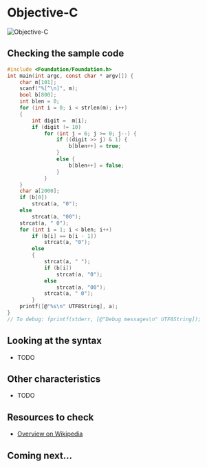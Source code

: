 # Objective-C

![Objective-C](../pic/Objective-C.png)

## Checking the sample code

```c
#include <Foundation/Foundation.h>
int main(int argc, const char * argv[]) {
    char m[101];
    scanf("%[^\n]", m);
    bool b[800];
    int blen = 0;
    for (int i = 0; i < strlen(m); i++)
    {
        int digit =  m[i];
        if (digit != 10)
            for (int j = 6; j >= 0; j--) {
                if ((digit >> j) & 1) {
                    b[blen++] = true;
                }
                else {
                    b[blen++] = false;
                }
            }
    }
    char a[2000];
    if (b[0])
        strcat(a, "0");
    else
        strcat(a, "00");
    strcat(a, " 0");
    for (int i = 1; i < blen; i++)
        if (b[i] == b[i - 1])
            strcat(a, "0");
        else
        {
            strcat(a, " ");
            if (b[i])
                strcat(a, "0");
            else
                strcat(a, "00");
            strcat(a, " 0");
        }
    printf([@"%s\n" UTF8String], a);
}
// To debug: fprintf(stderr, [@"Debug messages\n" UTF8String]);
```

## Looking at the syntax

- TODO

## Other characteristics

- TODO

## Resources to check

- [Overview on Wikipedia](https://en.wikipedia.org/wiki/Objective-C)

## Coming next...
